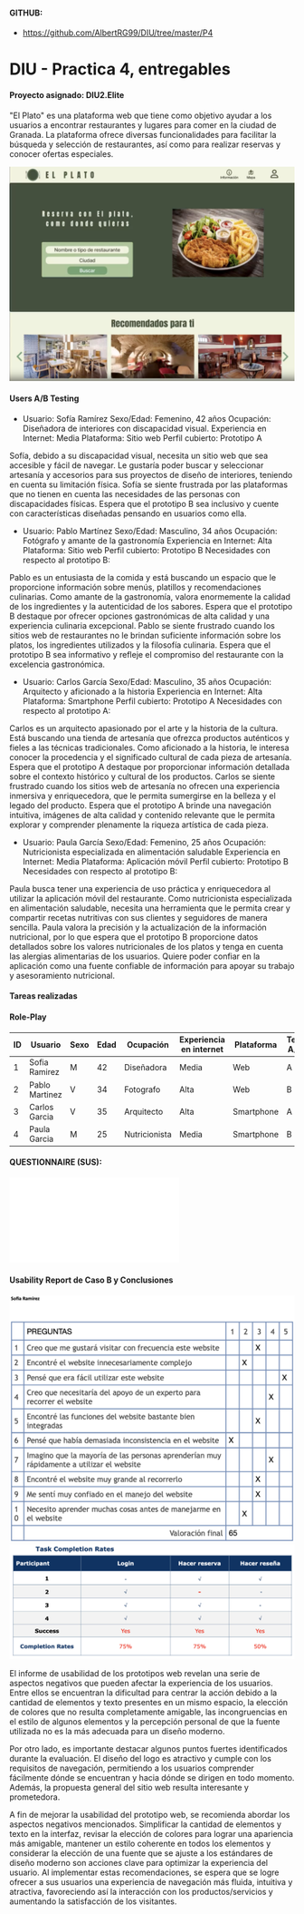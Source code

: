 #### GITHUB: 
* https://github.com/AlbertRG99/DIU/tree/master/P4

# DIU - Practica 4, entregables

#### Proyecto asignado: DIU2.Elite

"El Plato" es una plataforma web que tiene como objetivo ayudar a los usuarios a encontrar restaurantes y lugares para comer en la ciudad de Granada. 
La plataforma ofrece diversas funcionalidades para facilitar la búsqueda y selección de restaurantes, así como para realizar reservas y conocer ofertas especiales.

![introducción](./intro_el_plato.png)

#### Users A/B Testing


* Usuario: Sofía Ramírez
Sexo/Edad: Femenino, 42 años
Ocupación: Diseñadora de interiores con discapacidad visual.
Experiencia en Internet: Media
Plataforma: Sitio web
Perfil cubierto: Prototipo A 

Sofía, debido a su discapacidad visual, necesita un sitio web que sea accesible y fácil de navegar. 
Le gustaría poder buscar y seleccionar artesanía y accesorios para sus proyectos de diseño de interiores, teniendo en cuenta su limitación física.
Sofía se siente frustrada por las plataformas que no tienen en cuenta las necesidades de las personas con discapacidades físicas. 
Espera que el prototipo B sea inclusivo y cuente con características diseñadas pensando en usuarios como ella.


* Usuario: Pablo Martínez
Sexo/Edad: Masculino, 34 años
Ocupación: Fotógrafo y amante de la gastronomía
Experiencia en Internet: Alta
Plataforma: Sitio web
Perfil cubierto: Prototipo B 
Necesidades con respecto al prototipo B:

Pablo es un entusiasta de la comida y está buscando un espacio que le proporcione información sobre menús, platillos y recomendaciones culinarias.
Como amante de la gastronomía, valora enormemente la calidad de los ingredientes y la autenticidad de los sabores. 
Espera que el prototipo B destaque por ofrecer opciones gastronómicas de alta calidad y una experiencia culinaria excepcional.
Pablo se siente frustrado cuando los sitios web de restaurantes no le brindan suficiente información sobre los platos, los ingredientes utilizados y la filosofía culinaria. 
Espera que el prototipo B sea informativo y refleje el compromiso del restaurante con la excelencia gastronómica.


* Usuario: Carlos García
Sexo/Edad: Masculino, 35 años
Ocupación: Arquitecto y aficionado a la historia
Experiencia en Internet: Alta
Plataforma: Smartphone
Perfil cubierto: Prototipo A
Necesidades con respecto al prototipo A:

Carlos es un arquitecto apasionado por el arte y la historia de la cultura. 
Está buscando una tienda de artesanía que ofrezca productos auténticos y fieles a las técnicas tradicionales.
Como aficionado a la historia, le interesa conocer la procedencia y el significado cultural de cada pieza de artesanía. 
Espera que el prototipo A destaque por proporcionar información detallada sobre el contexto histórico y cultural de los productos.
Carlos se siente frustrado cuando los sitios web de artesanía no ofrecen una experiencia inmersiva y enriquecedora, que le permita sumergirse en la belleza y el legado del producto. 
Espera que el prototipo A brinde una navegación intuitiva, imágenes de alta calidad y contenido relevante que le permita explorar y comprender plenamente la riqueza artística de cada pieza.


* Usuario: Paula García
Sexo/Edad: Femenino, 25 años 
Ocupación: Nutricionista especializada en alimentación saludable
Experiencia en Internet: Media
Plataforma: Aplicación móvil
Perfil cubierto: Prototipo B 
Necesidades con respecto al prototipo B:

Paula busca tener una experiencia de uso práctica y enriquecedora al utilizar la aplicación móvil del restaurante. 
Como nutricionista especializada en alimentación saludable, necesita una herramienta que le permita crear y compartir recetas nutritivas con sus clientes y seguidores de manera sencilla.
Paula valora la precisión y la actualización de la información nutricional, por lo que espera que el prototipo B proporcione datos detallados sobre los valores nutricionales de los platos y tenga en cuenta las alergias alimentarias de los usuarios. 
Quiere poder confiar en la aplicación como una fuente confiable de información para apoyar su trabajo y asesoramiento nutricional.




#### Tareas realizadas 
#### Role-Play



| ID | Usuario        | Sexo | Edad | Ocupación     | Experiencia en internet | Plataforma | Test A/B |
|----|----------------|------|------|---------------|-------------------------|------------|----------|
| 1  | Sofia Ramirez  | M    | 42   | Diseñadora    | Media                   | Web        | A        |
| 2  | Pablo Martinez | V    | 34   | Fotografo     | Alta                    | Web        | B        |
| 3  | Carlos Garcia  | V    | 35   | Arquitecto    | Alta                    | Smartphone | A        |
| 4  | Paula Garcia   | M    | 25   | Nutricionista | Media                   | Smartphone | B        |


#### QUESTIONNAIRE (SUS):

![sus](./SUS_P4.pdf)

#### Usability Report de Caso B y Conclusiones

![usability_report_B](./ur.png)
![usability_report_B_2](./ur_2.png)


El informe de usabilidad de los prototipos web revelan una serie de aspectos negativos que pueden afectar la experiencia de los usuarios. Entre ellos se encuentran la dificultad para centrar la acción debido a la cantidad de elementos y texto presentes en un mismo espacio, la elección de colores que no resulta completamente amigable, las incongruencias en el estilo de algunos elementos y la percepción personal de que la fuente utilizada no es la más adecuada para un diseño moderno.

Por otro lado, es importante destacar algunos puntos fuertes identificados durante la evaluación. El diseño del logo es atractivo y cumple con los requisitos de navegación, permitiendo a los usuarios comprender fácilmente dónde se encuentran y hacia dónde se dirigen en todo momento. Además, la propuesta general del sitio web resulta interesante y prometedora.

A fin de mejorar la usabilidad del prototipo web, se recomienda abordar los aspectos negativos mencionados. Simplificar la cantidad de elementos y texto en la interfaz, revisar la elección de colores para lograr una apariencia más amigable, mantener un estilo coherente en todos los elementos y considerar la elección de una fuente que se ajuste a los estándares de diseño moderno son acciones clave para optimizar la experiencia del usuario.
Al implementar estas recomendaciones, se espera que se logre ofrecer a sus usuarios una experiencia de navegación más fluida, intuitiva y atractiva, favoreciendo así la interacción con los productos/servicios y aumentando la satisfacción de los visitantes.






